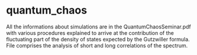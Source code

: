 # quantum_chaos
All the informations about simulations are in the QuantumChaosSeminar.pdf with various procedures explained to arrive at the contribution of the fluctuating part
of the density of states expected by the Gutzwiller formula. File comprises the analysis of short and long correlations of the spectrum. 
